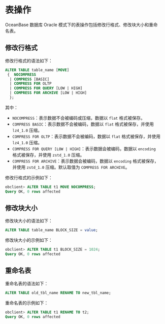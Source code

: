 # 表操作

OceanBase 数据库 Oracle 模式下的表操作包括修改行格式、修改块大小和重命名表。

## 修改行格式

修改行格式的语法如下：

```sql
ALTER TABLE table_name [MOVE] 
 {  NOCOMPRESS 
  | COMPRESS [BASIC] 
  | COMPRESS FOR OLTP 
  | COMPRESS FOR QUERY [LOW | HIGH] 
  | COMPRESS FOR ARCHIVE [LOW | HIGH]
  };
```

其中：

* `NOCOMPRESS`：表示数据不会被编码或压缩，数据以 `flat` 格式被保存。
* `COMPRESS BASIC`：表示数据不会被编码，数据以 `flat` 格式被保存，并使用 `lz4_1.0` 压缩。
* `COMPRESS FOR OLTP`：表示数据不会被编码，数据以 `flat` 格式被保存，并使用 `lz4_1.0` 压缩。
* `COMPRESS FOR QUERY [LOW | HIGH]`：表示数据会被编码，数据以 `encoding` 格式被保存，并使用 `zstd_1.0` 压缩。
* `COMPRESS FOR ARCHIVE`：表示数据会被编码，数据以 `encoding` 格式被保存，并使用 `zstd_1.0` 压缩。默认取值为 `COMPRESS FOR ARCHIVE`。

修改行格式的示例如下：

```sql
obclient> ALTER TABLE t1 MOVE NOCOMPRESS;
Query OK, 0 rows affected
```

## 修改块大小

修改块大小的语法如下：

```sql
ALTER TABLE table_name BLOCK_SIZE = value;
```

修改块大小的示例如下：

```sql
obclient> ALTER TABLE t1 BLOCK_SIZE = 1024;
Query OK, 0 rows affected
```

## 重命名表

重命名表的语法如下：

```sql
ALTER TABLE old_tbl_name RENAME TO new_tbl_name;
```

重命名表的示例如下：

```sql
obclient> ALTER TABLE t1 RENAME TO t2;
Query OK, 0 rows affected
```
